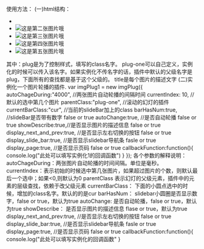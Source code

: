使用方法：
(一)html结构：
<div class="plug plug-one">   
            <ul class="plugImg">
                 <li><img src="" title=""></li>
                 <li><img src="" title="这是第二张图片哦"></li>
                 <li><img src="" title="这是第三张图片哦"></li>
                 <li><img src="" title="这是第四张图片哦"></li>
                 <li><img src="" title="这是第五张图片哦"></li>
            </ul>
            
</div>
其中：plug是为了控制样式，填写的class名字。  plug-one可以自己定义，实例化的时候可以传入该名字。如果实例化不传名字的话，插件中默认的父级名字是plug，下面所有的查找都是基于这个父级的。  
title是每个图片的描述文字
(二)实例化一个图片轮播的插件.
 var imgPlug1 = new imgPlug({
                autoChageDuring:"4000",  //两张图片自动轮播的间隔时间
                currentIndex: 10,    //默认的选中第几个图片
                parentClass:"plug-one",  //滚动的幻灯的插件
                currentBarClass:"cur",  //当前的slideBar加上的class
                barHasNum:true, //slideBar是否带有数字  false or true
                autoChange:true, //是否自动轮播    false or true
                showDescribe:true,//是否显示图片的描述信息   false or true
                display_next_and_prev:true,   //是否显示左右切换的按钮  false or true
                display_slide_bar:true,    //是否显示slidebar导航条  fasle or true
                display_page:true,  //是否显示页码   false  or  true
                callbackFunction:function(){
                      console.log("此处可以填写实例化1的回调函数")
                }  
            });
  各个参数的解释说明：
   autoChageDuring：两张图片自动轮播的时间间隔。单位是毫秒。
   currentIndex：表示初始的时候选中第几张图片，如果超过图片的个数，则默认最后一个选中；如果<0,则默认为0
   parentClass 表示幻灯的父级元素，插件中的元素的层级查找，依赖于改父级元素
   currentBarClass： 下面的小圆点选中的时候，增加的class名字。默认的的是cur
   barHasNum：  slidebar小圆圈是否显示数字，false  or  true，默认为true
   autoChange: 是否自动轮播，false  or  true，默认为true
   showDescribe： 是否显示图片的描述信息  flase  or true，默认为true
   display_next_and_prev:true,   //是否显示左右切换的按钮  false or true
   display_slide_bar:true,    //是否显示slidebar导航条  fasle or true
   display_page:true,  //是否显示页码   false  or  true
   callbackFunction:function(){
                      console.log("此处可以填写实例化的回调函数"
   } 
  

